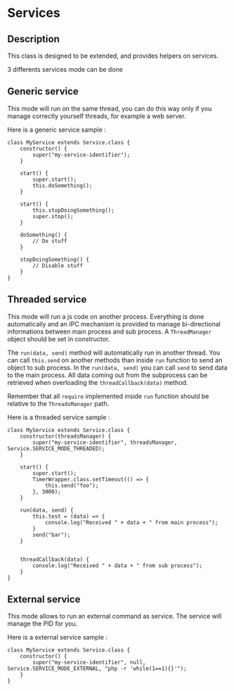 # Services

## Description

This class is designed to be extended, and provides helpers on services.

3 differents services mode can be done

## Generic service

This mode will run on the same thread, you can do this way only if you manage correctly yourself threads, for example a web server.

Here is a generic service sample :

    class MyService extends Service.class {
        constructor() {
            super("my-service-identifier");
        }

        start() {
            super.start();
            this.doSomething();
        }

        start() {
            this.stopDoingSomething();
            super.stop();
        }

        doSomething() {
            // Do stuff
        }

        stopDoingSomething() {
            // Disable stuff
        }
    }

## Threaded service

This mode will run a js code on another process. Everything is done automatically and an IPC mechanism is provided to manage bi-directional informations between main process and sub process.
A `ThreadManager` object should be set in constructor.

The `run(data, send)` method will automatically run in another thread.
You can call `this.send` on another methods than inside `run` function to send an object to sub process.
In the `run(data, send)` you can call `send` to send data to the main process.
All data coming out from the subprocess can be retrieved when overloading the `threadCallback(data)` method.

Remember that all `require` implemented inside `run` function should be relative to the `ThreadsManager` path.

Here is a threaded service sample :

    class MyService extends Service.class {
        constructor(threadsManager) {
            super("my-service-identifier", threadsManager, Service.SERVICE_MODE_THREADED);
        }

        start() {
            super.start();
            TimerWrapper.class.setTimeout(() => {
                this.send("foo");
            }, 3000);
        }

        run(data, send) {
            this.test = (data) => {
                console.log("Received " + data + " from main process");
            }
            send("bar");
        }


        threadCallback(data) {
            console.log("Received " + data + " from sub process");
        }
    }

## External service

This mode allows to run an external command as service. The service will manage the PID for you.

Here is a external service sample :

    class MyService extends Service.class {
        constructor() {
            super("my-service-identifier", null, Service.SERVICE_MODE_EXTERNAL, "php -r 'while(1==1){}'");
        }
    }

